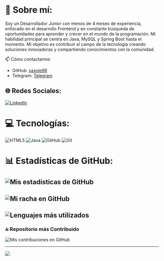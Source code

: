 # 💫 Sobre mí:
Soy un Desarrollador Junior con menos de 4 meses de experiencia, enfocado en el desarrollo Frontend y en constante búsqueda de oportunidades para aprender y crecer en el mundo de la programación. Mi habilidad principal se centra en Java, MySQL y Spring Boot hasta el momento. Mi objetivo es contribuir al campo de la tecnología creando soluciones innovadoras y compartiendo conocimientos con la comunidad.

📫 Cómo contactarme:

- GitHub: [xaxole98](https://github.com/xaxole98)
- Telegram: [Telegram](https://t.me/xaxole98)

## 🌐 Redes Sociales:
[![LinkedIn](https://img.shields.io/badge/LinkedIn-%230077B5.svg?logo=linkedin&logoColor=white)](https://www.linkedin.com/in/alex-pacheco-developer/) 

# 💻 Tecnologías:
![HTML5](https://img.shields.io/badge/HTML5-%23E34F26.svg?style=for-the-badge&logo=html5&logoColor=white) 
![Java](https://img.shields.io/badge/Java-%23ED8B00.svg?style=for-the-badge&logo=java&logoColor=white)
![GitHub](https://img.shields.io/badge/GitHub-%23121011.svg?style=for-the-badge&logo=github&logoColor=white)
![Git](https://img.shields.io/badge/Git-fc6d26?style=for-the-badge&logo=git&logoColor=white)

# 📊 Estadísticas de GitHub:
![Mis estadísticas de GitHub](https://github-readme-stats.vercel.app/api?username=xaxole98&theme=midnight-purple&hide_border=false&include_all_commits=true&count_private=false)<br/>
---
![Mi racha en GitHub](https://github-readme-streak-stats.herokuapp.com/?user=xaxole98&theme=midnight-purple&hide_border=false)<br/>
---
![Lenguajes más utilizados](https://github-readme-stats.vercel.app/api/top-langs/?username=xaxole98&theme=midnight-purple&hide_border=false&include_all_commits=true&count_private=false&layout=compact)
---

### 🔝 Repositorio más Contribuido
![Mis contribuciones en GitHub](https://github-contributor-stats.vercel.app/api?username=xaxole98&limit=5&theme=radical&combine_all_yearly_contributions=true)

---
[![](https://visitcount.itsvg.in/api?id=xaxole98&icon=0&color=0)](https://visitcount.itsvg.in)
